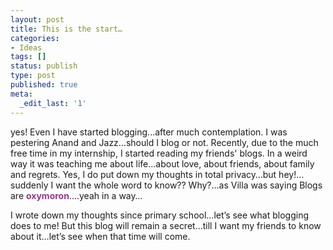 ```yaml
---
layout: post
title: This is the start…
categories:
- Ideas
tags: []
status: publish
type: post
published: true
meta:
  _edit_last: '1'
---
```

yes! Even I have started blogging...after much contemplation. I was pestering Anand and Jazz…should I blog or not. Recently, due to the much free time in my internship, I started reading my friends' blogs. In a weird way it was teaching me about life…about love, about friends, about family and regrets. Yes, I do put down my thoughts in total privacy…but hey!…suddenly I want the whole word to know?? Why?…as Villa was saying Blogs are <strong><span style="color: #993399;">oxymoron</span></strong>….yeah in a way…

I wrote down my thoughts since primary school…let’s see what blogging does to me! But this blog will remain a secret…till I want my friends to know about it…let’s see when that time will come.
